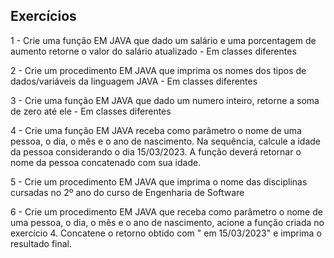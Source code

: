 ## Exercícios

1 - Crie uma função EM JAVA que dado um salário e uma porcentagem de aumento retorne o valor do salário atualizado - Em classes diferentes

2 - Crie um procedimento EM JAVA que imprima os nomes dos tipos de dados/variáveis da linguagem JAVA - Em classes diferentes

3 - Crie uma função EM JAVA que dado um numero inteiro, retorne a soma de zero até ele - Em classes diferentes

4 - Crie uma função EM JAVA receba como parâmetro o nome de uma pessoa, o dia, o mês e o ano de nascimento. Na sequência, calcule a idade da pessoa considerando o dia 15/03/2023. A função deverá retornar o nome da pessoa concatenado com sua idade.

5 - Crie um procedimento EM JAVA que imprima o nome das disciplinas cursadas no 2º ano do curso de Engenharia de Software

6 - Crie um procedimento EM JAVA que receba como parâmetro o nome de uma pessoa, o dia, o mês e o ano de nascimento, acione a função criada no exercício 4. Concatene o retorno obtido com " em 15/03/2023" e imprima o resultado final.

